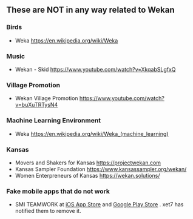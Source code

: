 ## These are NOT in any way related to Wekan

### Birds
- Weka https://en.wikipedia.org/wiki/Weka

### Music
- Wekan - Skid https://www.youtube.com/watch?v=XkqabSLgfxQ

### Village Promotion
- Wekan Village Promotion https://www.youtube.com/watch?v=buXuTRTysN4

### Machine Learning Environment
- Weka https://en.wikipedia.org/wiki/Weka_(machine_learning)

### Kansas
- Movers and Shakers for Kansas https://projectwekan.com
- Kansas Sampler Foundation https://www.kansassampler.org/wekan/
- Women Enterpreneurs of Kansas https://wekan.solutions/

### Fake mobile apps that do not work
- SMI TEAMWORK at [iOS App Store](https://itunes.apple.com/de/app/smi-teamwork/id1232167123?mt=8) and [Google Play Store](https://play.google.com/store/apps/details?id=com.siliconmotion.teamwork) . xet7 has notified them to remove it.
